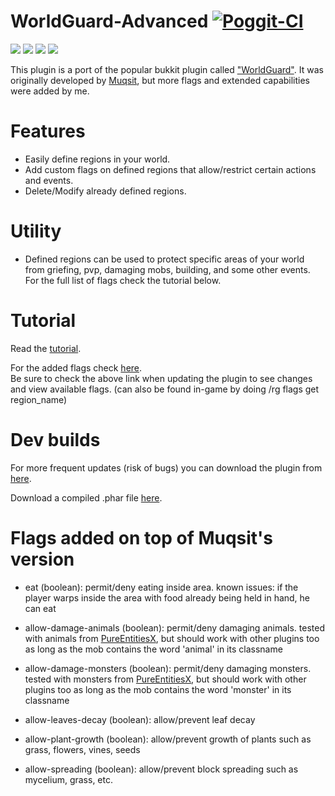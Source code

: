 # WorldGuard-Advanced [![Poggit-CI](https://poggit.pmmp.io/ci.badge/Chalapa13/WorldGuard/WorldGuard)](https://poggit.pmmp.io/ci/Chalapa13/WorldGuard/WorldGuard)

[![](https://poggit.pmmp.io/shield.state/WorldGuard-Advanced)](https://poggit.pmmp.io/p/WorldGuard-Advanced)
<a href="https://poggit.pmmp.io/p/WorldGuard-Advanced"><img src="https://poggit.pmmp.io/shield.state/WorldGuard-Advanced"></a>
[![](https://poggit.pmmp.io/shield.api/WorldGuard-Advanced)](https://poggit.pmmp.io/p/WorldGuard-Advanced)
<a href="https://poggit.pmmp.io/p/WorldGuard-Advanced"><img src="https://poggit.pmmp.io/shield.api/WorldGuard-Advanced"></a>

This plugin is a port of the popular bukkit plugin called ["WorldGuard"](https://dev.bukkit.org/projects/worldguard). It was originally developed by [Muqsit](https://github.com/Muqsit), but more flags and extended capabilities were added by me.

# Features
- Easily define regions in your world.
- Add custom flags on defined regions that allow/restrict certain actions and events.
- Delete/Modify already defined regions.

# Utility
- Defined regions can be used to protect specific areas of your world from griefing, pvp, damaging mobs, building, and some other events.  
For the full list of flags check the tutorial below.

# Tutorial
Read the [tutorial](https://github.com/Muqsit/WorldGuard/wiki/Tutorial).  

For the added flags check [here](https://github.com/Chalapa13/WorldGuard).  
Be sure to check the above link when updating the plugin to see changes and view available flags. (can also be found in-game by doing /rg flags get region_name)

# Dev builds
For more frequent updates (risk of bugs) you can download the plugin from [here](https://poggit.pmmp.io/ci/Chalapa13/WorldGuard/WorldGuard).

Download a compiled .phar file [here](https://github.com/Chalapa13/WorldGuard/tree/master/compiled).

# Flags added on top of Muqsit's version
- eat (boolean): permit/deny eating inside area. known issues: if the player warps inside the area with food already being held in hand, he can eat

- allow-damage-animals (boolean): permit/deny damaging animals.
		tested with animals from [PureEntitiesX](https://github.com/RevivalPMMP/PureEntitiesX), but should work with other plugins too
		as long as the mob contains the word 'animal' in its classname

- allow-damage-monsters (boolean): permit/deny damaging monsters.
		tested with monsters from [PureEntitiesX](https://github.com/RevivalPMMP/PureEntitiesX), but should work with other plugins too
		as long as the mob contains the word 'monster' in its classname

- allow-leaves-decay (boolean): allow/prevent leaf decay

- allow-plant-growth (boolean): allow/prevent growth of plants such as grass, flowers, vines, seeds

- allow-spreading (boolean): allow/prevent block spreading such as mycelium, grass, etc.
